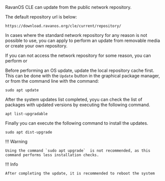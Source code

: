 RavanOS CLE can update from the public network repository.

The default repository url is below:

```
https://download.ravanos.org/cle/current/repository/
```

In cases where the standard network repository for any reason is not possible to use, you can apply to perform an update from removable media or create your own repository.

If you can not access the network repository for some reason, you can perform <updates from removable media> or <create your own repository>

Before performing an OS update, update the local repository cache first. This can be done with the `Update` button in the graphical package manager, or from the command line with the command:

```
sudo apt update
```

After the system updates list completed, yoyu can check the list of packages with updated versions by executing the following command.

```
apt list-upgradable
```

Finally you can execute the following command to install the  updates.

```
sudo apt dist-upgrade
```

!!! Warning

    Using the command `sudo apt upgrade`  is not recommended, as this command performs less installation checks.

!!! Info

    After completing the update, it is recommended to reboot the system
